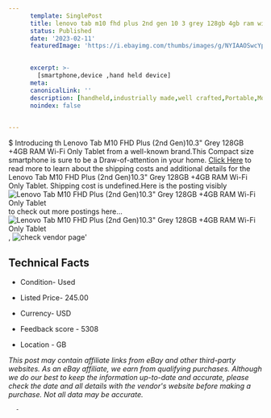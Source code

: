 ```yaml
---
      template: SinglePost
      title: lenovo tab m10 fhd plus 2nd gen 10 3 grey 128gb 4gb ram wi fi only tablet
      status: Published
      date: '2023-02-11'
      featuredImage: 'https://i.ebayimg.com/thumbs/images/g/NYIAAOSwcYpg5b1u/s-l225.jpg'
       

      excerpt: >-
        [smartphone,device ,hand held device]
      meta:
      canonicalLink: ''
      description: [handheld,industrially made,well crafted,Portable,Mobile,Compact,Convenient,Lightweight,Maneuverable,Man-portable,Miniature,Carriable,Hand-held,Light,Holdable,Transportable,Mobile device,Pocket-sized,On-the-go,Wireless,Cordless,Compact size,Convenient size, smartphone,device ,hand held device]
      noindex: false
      

---
```

$
      Introducing th Lenovo Tab M10 FHD Plus (2nd Gen)10.3" Grey 128GB +4GB RAM Wi-Fi Only Tablet from a well-known brand.This Compact size smartphone is sure to be a Draw-of-attention in your home. [Click Here](https://www.ebay.com/itm/124801889076?hash=item1d0ec5b334%3Ag%3ANYIAAOSwcYpg5b1u&mkevt=1&mkcid=1&mkrid=711-53200-19255-0&campid=%253CePNCampaignId%253E&customid=%253CreferenceId%253E&toolid=10049) to read more to learn about the shipping costs and additional details for the Lenovo Tab M10 FHD Plus (2nd Gen)10.3" Grey 128GB +4GB RAM Wi-Fi Only Tablet. Shipping cost is undefined.Here is the posting visibly ![Lenovo Tab M10 FHD Plus (2nd Gen)10.3" Grey 128GB +4GB RAM Wi-Fi Only Tablet](https://i.ebayimg.com/thumbs/images/g/NYIAAOSwcYpg5b1u/s-l225.jpg) to check out more postings here... ![Lenovo Tab M10 FHD Plus (2nd Gen)10.3" Grey 128GB +4GB RAM Wi-Fi Only Tablet](https://i.ebayimg.com/images/g/NYIAAOSwcYpg5b1u/s-l1600.jpg), ![check vendor page](https://origin-galleryplus.ebayimg.com/ws/web/124801889076_2_0_1/225x225.jpg,https://origin-galleryplus.ebayimg.com/ws/web/124801889076_3_0_1/225x225.jpg,https://origin-galleryplus.ebayimg.com/ws/web/124801889076_4_0_1/225x225.jpg,https://origin-galleryplus.ebayimg.com/ws/web/124801889076_5_0_1/225x225.jpg)'

      

 ## Technical Facts 



     
      

 - Condition- Used 


      

 - Listed Price- 245.00 


      

 - Currency- USD 


      

 - Feedback score - 5308 


      

 - Location - GB 


      
      

 *_This post may contain affiliate links from eBay and other third-party websites. As an eBay affiliate, we earn from qualifying purchases. Although we do our best to keep the information up-to-date and accurate, please check the date and all details with the vendor's website before making a purchase. Not all data may be accurate._*




      -
